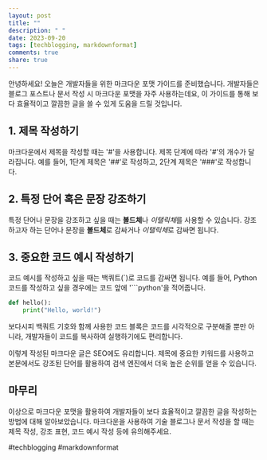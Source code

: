 ```yaml
---
layout: post
title: ""
description: " "
date: 2023-09-20
tags: [techblogging, markdownformat]
comments: true
share: true
---
```


안녕하세요! 오늘은 개발자들을 위한 마크다운 포맷 가이드를 준비했습니다. 개발자들은 블로그 포스트나 문서 작성 시 마크다운 포맷을 자주 사용하는데요, 이 가이드를 통해 보다 효율적이고 깔끔한 글을 쓸 수 있게 도움을 드릴 것입니다.

## 1. 제목 작성하기

마크다운에서 제목을 작성할 때는 '#'을 사용합니다. 제목 단계에 따라 '#'의 개수가 달라집니다. 예를 들어, 1단계 제목은 '##'로 작성하고, 2단계 제목은 '###'로 작성합니다.

## 2. 특정 단어 혹은 문장 강조하기

특정 단어나 문장을 강조하고 싶을 때는 **볼드체**나 *이탤릭체*를 사용할 수 있습니다. 강조하고자 하는 단어나 문장을 **볼드체**로 감싸거나 *이탤릭체*로 감싸면 됩니다.

## 3. 중요한 코드 예시 작성하기

코드 예시를 작성하고 싶을 때는 백쿼트(`)로 코드를 감싸면 됩니다. 예를 들어, Python 코드를 작성하고 싶을 경우에는 코드 앞에 '```python'을 적어줍니다.

```python
def hello():
    print("Hello, world!")
```

보다시피 백쿼트 기호와 함께 사용한 코드 블록은 코드를 시각적으로 구분해줄 뿐만 아니라, 개발자들이 코드를 복사하여 실행하기에도 편리합니다.

이렇게 작성된 마크다운 글은 SEO에도 유리합니다. 제목에 중요한 키워드를 사용하고 본문에서도 강조된 단어를 활용하여 검색 엔진에서 더욱 높은 순위를 얻을 수 있습니다.

## 마무리

이상으로 마크다운 포맷을 활용하여 개발자들이 보다 효율적이고 깔끔한 글을 작성하는 방법에 대해 알아보았습니다. 마크다운을 사용하여 기술 블로그나 문서 작성을 할 때는 제목 작성, 강조 표현, 코드 예시 작성 등에 유의해주세요.

#techblogging #markdownformat